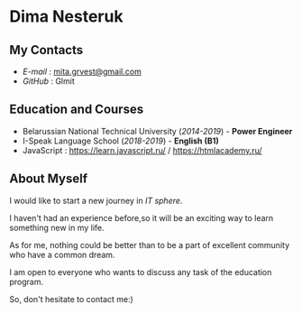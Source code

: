 # Dima Nesteruk

## My Contacts

* *E-mail* :  <mita.grvest@gmail.com>
* *GitHub* :  Glmit
## Education and Courses

* Belarussian National Technical University (*2014-2019*) - **Power Engineer**
* I-Speak Language School (*2018-2019*) -  **English  (B1)**
* JavaScript :  <https://learn.javascript.ru/>  /  <https://htmlacademy.ru/> 

## About Myself

  I would like to start a new journey in *IT sphere*. 
    
  I haven't had an experience before,so it will be an exciting way to learn something new in my life.
  
  As for me, nothing  could be better than to be a part of excellent community who have a common dream.

  I am open to everyone who wants to discuss any task of the education program.

  So, don't hesitate to contact me:) 